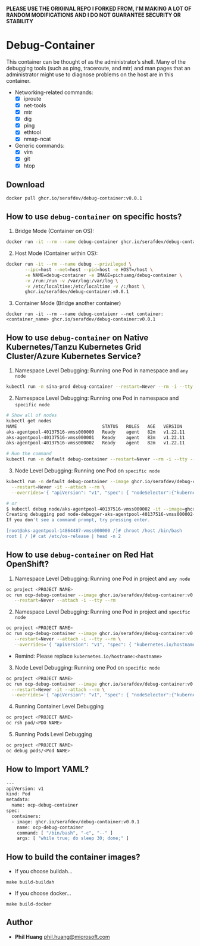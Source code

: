 __PLEASE USE THE ORIGINAL REPO I FORKED FROM, I'M MAKING A LOT OF RANDOM MODIFICATIONS AND I DO NOT GUARANTEE SECURITY OR STABILITY__

# Debug-Container

This container can be thought of as the administrator’s shell. Many of the debugging tools (such as ping, traceroute, and mtr) and man pages that an administrator might use to diagnose problems on the host are in this container.

- Networking-related commands:
  - [x] iproute
  - [x] net-tools
  - [x] mtr
  - [x] dig
  - [x] ping
  - [x] ethtool
  - [x] nmap-ncat
- Generic commands:
  - [x] vim
  - [x] git
  - [x] htop

## Download
```
docker pull ghcr.io/serafdev/debug-container:v0.0.1
```

## How to use `debug-container` on specific hosts?

1. Bridge Mode (Container on OS):
```bash
docker run -it --rm --name debug-container ghcr.io/serafdev/debug-container:v0.0.1
```

2. Host Mode (Container within OS):
```bash
docker run -it --rm --name debug --privileged \
       --ipc=host --net=host --pid=host -e HOST=/host \
       -e NAME=debug-container -e IMAGE=pichuang/debug-container \
       -v /run:/run -v /var/log:/var/log \
       -v /etc/localtime:/etc/localtime -v /:/host \
       ghcr.io/serafdev/debug-container:v0.0.1
```

3. Container Mode (Bridge another container)
```
docker run -it --rm --name debug-contaienr --net container:<container_name> ghcr.io/serafdev/debug-container:v0.0.1
```

## How to use `debug-container` on Native Kubernetes/Tanzu Kubernetes Grid Cluster/Azure Kubernetes Service?

1. Namespace Level Debugging: Running one Pod in namespace and `any node`
```bash
kubectl run -n sina-prod debug-container --restart=Never --rm -i --tty --image ghcr.io/serafdev/debug-container:v0.0.1 -- /bin/bash
```

2. Namespace Level Debugging: Running one Pod in namespace and `specific node`
```bash
# Show all of nodes
kubectl get nodes
NAME                                STATUS   ROLES   AGE   VERSION
aks-agentpool-40137516-vmss000000   Ready    agent   82m   v1.22.11
aks-agentpool-40137516-vmss000001   Ready    agent   82m   v1.22.11
aks-agentpool-40137516-vmss000002   Ready    agent   82m   v1.22.11

# Run the command
kubectl run -n default debug-container --restart=Never --rm -i --tty --overrides='{ "apiVersion": "v1", "spec": {"kubernetes.io/hostname":"aks-agentpool-40137516-vmss000002"}}' --image ghcr.io/serafdev/debug-container:v0.0.1 -- /bin/bash
```

3. Node Level Debugging: Running one Pod on `specific node`
```bash
kubectl run -n default debug-container --image ghcr.io/serafdev/debug-container:v0.0.1 \
  --restart=Never -it --attach --rm \
  --overrides='{ "apiVersion": "v1", "spec": { "nodeSelector":{"kubernetes.io/hostname":"aks-agentpool-40137516-vmss000002"}, "hostNetwork": true}}' -- /bin/bash

# or
$ kubectl debug node/aks-agentpool-40137516-vmss000002 -it --image=ghcr.io/serafdev/debug-container:v0.0.1 -- /bin/bash
Creating debugging pod node-debugger-aks-agentpool-40137516-vmss000002-psvms with container debugger on node aks-agentpool-40137516-vmss000002.
If you don't see a command prompt, try pressing enter.

[root@aks-agentpool-14864487-vmss000000 /]# chroot /host /bin/bash
root [ / ]# cat /etc/os-release | head -n 2
```


## How to use `debug-container` on Red Hat OpenShift?

1. Namespace Level Debugging: Running one Pod in project and `any node`
```bash
oc project <PROJECT NAME>
oc run ocp-debug-container --image ghcr.io/serafdev/debug-container:v0.0.1 \
   --restart=Never --attach -i --tty --rm
```

2. Namespace Level Debugging: Running one Pod in project and `specific node`
```bash
oc project <PROJECT NAME>
oc run ocp-debug-container --image ghcr.io/serafdev/debug-container:v0.0.1 \
   --restart=Never --attach -i --tty --rm \
   --overrides='{ "apiVersion": "v1", "spec": { "kubernetes.io/hostname":"compute-1"}}}'
```
- Remind: Please replace `kubernetes.io/hostname:<hostname>`

3. Node Level Debugging: Running one Pod on `specific node`

```bash
oc project <PROJECT NAME>
oc run ocp-debug-container --image ghcr.io/serafdev/debug-container:v0.0.1 \
  --restart=Never -it --attach --rm \
  --overrides='{ "apiVersion": "v1", "spec": { "nodeSelector":{"kubernetes.io/hostname":"compute-1"}, "hostNetwork": true}}'
```

4. Running Container Level Debugging
```bash
oc project <PROJECT NAME>
oc rsh pod/<PDO NAME>
```

5. Running Pods Level Debugging
```bash
oc project <PROJECT NAME>
oc debug pods/<Pod NAME>
```

## How to Import YAML?

```bash
---
apiVersion: v1
kind: Pod
metadata:
  name: ocp-debug-container
spec:
  containers:
  - image: ghcr.io/serafdev/debug-container:v0.0.1
    name: ocp-debug-container
    command: [ "/bin/bash", "-c", "--" ]
    args: [ "while true; do sleep 30; done;" ]
```


## How to build the container images?
- If you choose buildah...
```
make build-buildah
```

- If you choose docker...
```
make build-docker
```


## Author
* **Phil Huang** <phil.huang@microsoft.com>

